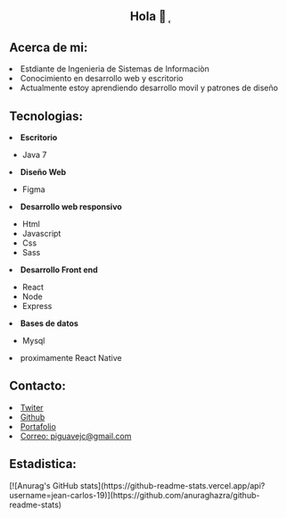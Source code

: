 
<main> 
  <figure align="center">
    <img src"Copia de Welcome - Made with PosterMyWall.gif" />
   </figure>
  <section>
    <h1 align="center">Hola 👋 ̜</h1>
  </section>
  <section>
    <h1 align="left">Acerca de mi: </h1>
  </section>
  <nav>
    <li> Estdiante de Ingenieria de Sistemas de Informaciòn  </li>
    <li> Conocimiento en desarrollo web y escritorio  </li>
    <li> Actualmente estoy aprendiendo desarrollo movil y patrones de diseño </li>
  </nav>
  
   <section>
    <h1 align="left">Tecnologias: </h1>
  </section>
  <nav>
     <li> <b> Escritorio </b> </li>
    <ul>
     <li> Java 7  </li>
    </ul>
     <li> <b> Diseño Web </b> </li>
    <ul>
     <li> Figma </li>
    </ul>
    <li> <b> Desarrollo web responsivo </b> </li>
     <ul>
        <li> Html </li>
        <li> Javascript </li>
        <li> Css </li>
        <li> Sass </li>
    </ul>
    <li> <b> Desarrollo Front end </b> </li>
     <ul>
        <li> React </li>
        <li> Node </li>
        <li> Express </li>
      </ul>
    <li> <b> Bases de datos </b> </li>
     <ul>
        <li> Mysql  </li>
    </ul>
    <li> proximamente React Native</li>
  </nav>
  
  
   <section>
    <h1 align="left">Contacto: </h1>
  </section>
  <nav>
    <li> 
      <a href="https://twitter.com/PiguaveJean">Twiter</a>
    </li>
    <li> 
      <a href="https://github.com/jean-carlos-19">Github</a>
    </li>
    <li> 
        <a href="https://devchallenges.io/portfolio/jean-carlos-19">Portafolio</a>
    </li>
    <li> 
       <a href="https://mail.google.com/mail/"> Correo: piguavejc@gmail.com</a>
    </li>
  </nav>
    <section>
    <h1 align="left">Estadistica: </h1>
  </section>
[![Anurag's GitHub stats](https://github-readme-stats.vercel.app/api?username=jean-carlos-19)](https://github.com/anuraghazra/github-readme-stats)

</main>
